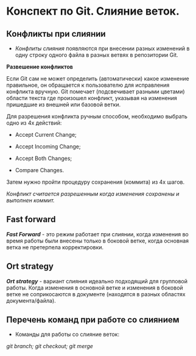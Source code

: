 # Конспект по Git. Слияние веток.

## Конфликты при слиянии

+ _Конфлиты слияния_ появляются при внесении разных изменений в одну строку одного файла в разных ветвях в репозитории Git.

**Развешение конфликтов**

Если Git сам не может определить (автоматически) какое изменение правильное, он обращается к пользователю для исправления конфликта вручную. Git помечает (подсвечивает разными цветами) области текста где произошел конфликт, указывая на изменения пришедшие из внешней или базовой ветки.

Для разрешения конфликта ручным способом, необходимо выбрать одно из 4х действий:

* Accept Current Change;

* Accept Incoming Change;

* Accept Both Changes;

* Compare Changes.

Затем нужно пройти процедуру сохранения (коммита) из 4х шагов.

_Конфликт считается разрешенным когда изменения сохранены и выполнен коммит._

## Fast forward

_**Fast Forward**_ - это режим работает при слиянии, когда изменения во время работы были внесены только в боковой ветке, когда основная ветка не претерпела корректировки. 

## Ort strategy

_**Ort strategy**_ - вариант слияния идеально подходящий для групповой работы. Когда изменения в основной ветке и изменения в боковой ветке не соприкосаются в документе (находятся в разных областях документа/файла). 

## Перечень команд при работе со слиянием

+ Команды для работы со слияние веток:

_git branch; git checkout; git merge_
